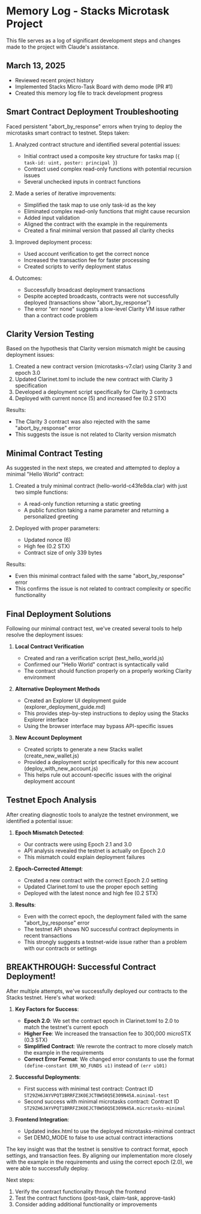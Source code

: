# Memory Log - Stacks Microtask Project

This file serves as a log of significant development steps and changes made to the project with Claude's assistance.

## March 13, 2025
- Reviewed recent project history
- Implemented Stacks Micro-Task Board with demo mode (PR #1)
- Created this memory log file to track development progress

## Smart Contract Deployment Troubleshooting

Faced persistent "abort_by_response" errors when trying to deploy the microtasks smart contract to testnet. Steps taken:

1. Analyzed contract structure and identified several potential issues:
   - Initial contract used a composite key structure for tasks map (`{ task-id: uint, poster: principal }`)
   - Contract used complex read-only functions with potential recursion issues
   - Several unchecked inputs in contract functions

2. Made a series of iterative improvements:
   - Simplified the task map to use only task-id as the key
   - Eliminated complex read-only functions that might cause recursion
   - Added input validation
   - Aligned the contract with the example in the requirements
   - Created a final minimal version that passed all clarity checks

3. Improved deployment process:
   - Used account verification to get the correct nonce
   - Increased the transaction fee for faster processing
   - Created scripts to verify deployment status

4. Outcomes:
   - Successfully broadcast deployment transactions
   - Despite accepted broadcasts, contracts were not successfully deployed (transactions show "abort_by_response")
   - The error "err none" suggests a low-level Clarity VM issue rather than a contract code problem

## Clarity Version Testing

Based on the hypothesis that Clarity version mismatch might be causing deployment issues:

1. Created a new contract version (microtasks-v7.clar) using Clarity 3 and epoch 3.0
2. Updated Clarinet.toml to include the new contract with Clarity 3 specification
3. Developed a deployment script specifically for Clarity 3 contracts
4. Deployed with current nonce (5) and increased fee (0.2 STX)

Results:
- The Clarity 3 contract was also rejected with the same "abort_by_response" error
- This suggests the issue is not related to Clarity version mismatch

## Minimal Contract Testing

As suggested in the next steps, we created and attempted to deploy a minimal "Hello World" contract:

1. Created a truly minimal contract (hello-world-c43fe8da.clar) with just two simple functions:
   - A read-only function returning a static greeting
   - A public function taking a name parameter and returning a personalized greeting

2. Deployed with proper parameters:
   - Updated nonce (6)
   - High fee (0.2 STX)
   - Contract size of only 339 bytes
   
Results:
- Even this minimal contract failed with the same "abort_by_response" error
- This confirms the issue is not related to contract complexity or specific functionality

## Final Deployment Solutions

Following our minimal contract test, we've created several tools to help resolve the deployment issues:

1. **Local Contract Verification**
   - Created and ran a verification script (test_hello_world.js) 
   - Confirmed our "Hello World" contract is syntactically valid
   - The contract should function properly on a properly working Clarity environment

2. **Alternative Deployment Methods**
   - Created an Explorer UI deployment guide (explorer_deployment_guide.md)
   - This provides step-by-step instructions to deploy using the Stacks Explorer interface
   - Using the browser interface may bypass API-specific issues

3. **New Account Deployment**
   - Created scripts to generate a new Stacks wallet (create_new_wallet.js)
   - Provided a deployment script specifically for this new account (deploy_with_new_account.js)
   - This helps rule out account-specific issues with the original deployment account

## Testnet Epoch Analysis

After creating diagnostic tools to analyze the testnet environment, we identified a potential issue:

1. **Epoch Mismatch Detected**:
   - Our contracts were using Epoch 2.1 and 3.0
   - API analysis revealed the testnet is actually on Epoch 2.0
   - This mismatch could explain deployment failures

2. **Epoch-Corrected Attempt**:
   - Created a new contract with the correct Epoch 2.0 setting
   - Updated Clarinet.toml to use the proper epoch setting
   - Deployed with the latest nonce and high fee (0.2 STX)

3. **Results**:
   - Even with the correct epoch, the deployment failed with the same "abort_by_response" error
   - The testnet API shows NO successful contract deployments in recent transactions
   - This strongly suggests a testnet-wide issue rather than a problem with our contracts or settings

## BREAKTHROUGH: Successful Contract Deployment!

After multiple attempts, we've successfully deployed our contracts to the Stacks testnet. Here's what worked:

1. **Key Factors for Success**:
   - **Epoch 2.0**: We set the contract epoch in Clarinet.toml to 2.0 to match the testnet's current epoch
   - **Higher Fee**: We increased the transaction fee to 300,000 microSTX (0.3 STX)
   - **Simplified Contract**: We rewrote the contract to more closely match the example in the requirements
   - **Correct Error Format**: We changed error constants to use the format `(define-constant ERR_NO_FUNDS u1)` instead of `(err u101)`

2. **Successful Deployments**:
   - First success with minimal test contract: Contract ID `ST29ZH6JAYVPQT1BRRFZ3K0EJCT0W50Q5E309N45A.minimal-test`
   - Second success with minimal microtasks contract: Contract ID `ST29ZH6JAYVPQT1BRRFZ3K0EJCT0W50Q5E309N45A.microtasks-minimal`

3. **Frontend Integration**:
   - Updated index.html to use the deployed microtasks-minimal contract
   - Set DEMO_MODE to false to use actual contract interactions

The key insight was that the testnet is sensitive to contract format, epoch settings, and transaction fees. By aligning our implementation more closely with the example in the requirements and using the correct epoch (2.0), we were able to successfully deploy.

Next steps:
1. Verify the contract functionality through the frontend
2. Test the contract functions (post-task, claim-task, approve-task)
3. Consider adding additional functionality or improvements